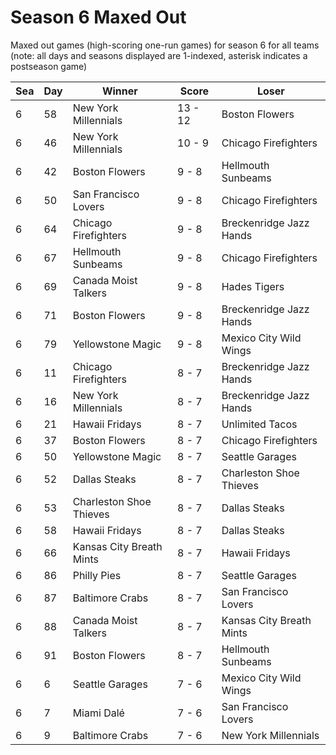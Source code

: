 # Season 6 Maxed Out



Maxed out games (high-scoring one-run games) for season 6 for all teams (note: all days and seasons displayed are 1-indexed, asterisk indicates a postseason game)


| Sea | Day | Winner | Score | Loser | 
| ------ |------ |------ |------ |------ |
| 6 | 58 | New York Millennials | 13 - 12 | Boston Flowers | 
| 6 | 46 | New York Millennials | 10 - 9 | Chicago Firefighters | 
| 6 | 42 | Boston Flowers | 9 - 8 | Hellmouth Sunbeams | 
| 6 | 50 | San Francisco Lovers | 9 - 8 | Chicago Firefighters | 
| 6 | 64 | Chicago Firefighters | 9 - 8 | Breckenridge Jazz Hands | 
| 6 | 67 | Hellmouth Sunbeams | 9 - 8 | Chicago Firefighters | 
| 6 | 69 | Canada Moist Talkers | 9 - 8 | Hades Tigers | 
| 6 | 71 | Boston Flowers | 9 - 8 | Breckenridge Jazz Hands | 
| 6 | 79 | Yellowstone Magic | 9 - 8 | Mexico City Wild Wings | 
| 6 | 11 | Chicago Firefighters | 8 - 7 | Breckenridge Jazz Hands | 
| 6 | 16 | New York Millennials | 8 - 7 | Breckenridge Jazz Hands | 
| 6 | 21 | Hawaii Fridays | 8 - 7 | Unlimited Tacos | 
| 6 | 37 | Boston Flowers | 8 - 7 | Chicago Firefighters | 
| 6 | 50 | Yellowstone Magic | 8 - 7 | Seattle Garages | 
| 6 | 52 | Dallas Steaks | 8 - 7 | Charleston Shoe Thieves | 
| 6 | 53 | Charleston Shoe Thieves | 8 - 7 | Dallas Steaks | 
| 6 | 58 | Hawaii Fridays | 8 - 7 | Dallas Steaks | 
| 6 | 66 | Kansas City Breath Mints | 8 - 7 | Hawaii Fridays | 
| 6 | 86 | Philly Pies | 8 - 7 | Seattle Garages | 
| 6 | 87 | Baltimore Crabs | 8 - 7 | San Francisco Lovers | 
| 6 | 88 | Canada Moist Talkers | 8 - 7 | Kansas City Breath Mints | 
| 6 | 91 | Boston Flowers | 8 - 7 | Hellmouth Sunbeams | 
| 6 | 6 | Seattle Garages | 7 - 6 | Mexico City Wild Wings | 
| 6 | 7 | Miami Dalé | 7 - 6 | San Francisco Lovers | 
| 6 | 9 | Baltimore Crabs | 7 - 6 | New York Millennials | 


